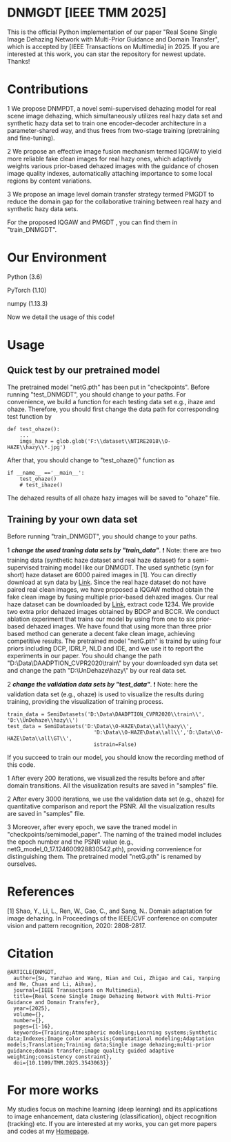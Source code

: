 # DNMGDT [IEEE TMM 2025]
This is the official Python implementation of our paper "Real Scene Single Image Dehazing Network with Multi-Prior Guidance and Domain Transfer",  which is accepted by [IEEE Transactions on Multimedia] in 2025. If you are interested at this work, you can star the repository for newest update. Thanks!

# Contributions
1 We propose DNMPDT, a novel semi-supervised dehazing model for real scene image dehazing, which simultaneously utilizes real hazy data set and synthetic hazy data set to train one encoder-decoder architecture in a parameter-shared way, and thus frees from two-stage training (pretraining and fine-tuning).

2 We propose an effective image fusion mechanism termed IQGAW to yield more reliable fake clean images for real hazy ones, which adaptively weights various prior-based dehazed images with the guidance of chosen image quality indexes, automatically attaching importance to some local regions by content variations. 

3 We propose  an image level domain transfer strategy termed PMGDT to reduce the domain gap for the collaborative training between real hazy and synthetic hazy data sets. 

For the proposed  IQGAW and PMGDT , you can find them in "train_DNMGDT".

# Our Environment
Python (3.6)

PyTorch (1.10) 

numpy (1.13.3)

Now we detail the usage of this code!
# Usage
## Quick test by our pretrained model
The pretrained model "netG.pth" has been put in "checkpoints". Before running "test_DNMGDT", you should change to your paths. For convenience, we build a  function for each testing data set e.g., ihaze and ohaze. Therefore, you should first change the data path for corresponding test function by 

```
def test_ohaze():
    ...
    imgs_hazy = glob.glob('F:\\dataset\\NTIRE2018\\O-HAZE\\hazy\\*.jpg')
```
After that, you should change to  "test_ohaze()" function as
```
if __name__ =='__main__':
    test_ohaze()
    # test_ihaze()
```
The dehazed results of all ohaze hazy images will be saved to  "ohaze" file.
## Training by your own data set
Before running "train_DNMGDT", you should change to your paths. 

1 ***change the used traning data sets by "train_data"***.  :exclamation: Note: there are two training data (synthetic haze dataset and real haze dataset) for a semi-supervised training model like our DNMGDT. The used synthetic (syn for short) haze dataset are 6000 paired images in [1]. You can directly download at syn data by  [Link](https://github.com/HUSTSYJ/DA_dahazing). Since the real   haze dataset do not have paired real clean images, we have proposed a IQGAW method obtain the fake clean image by fusing multiple prior-based dehazed images. Our real haze dataset can be downloaded by  [Link](https://pan.baidu.com/s/13J4miQv30_SHRy4l9f8RbA?pwd=1234), extract code 1234. We provide two extra prior dehazed images obtained by BDCP and BCCR. We conduct ablation experiment that trains our model by using from one to six prior-based dehazed images. We have found that using more than three prior based method can  generate a decent fake clean image, achieving competitive results. The pretrained model "netG.pth" is traind by using four priors including DCP, IDRLP, NLD and IDE, and we use it to report the experiments in our paper. You should change the path "D:\Data\DAADPTION_CVPR2020\\train\\" by your downloaded syn data set and change the path "D:\\UnDehaze\\hazy\\" by our real data set.

2 ***change the validation data sets by "test_data"***. :exclamation: Note: here the  validation data set (e.g., ohaze) is used to visualize the results during training, providing the visualization of training process.
```
train_data = SemiDatasets('D:\Data\DAADPTION_CVPR2020\\train\\', 'D:\\UnDehaze\\hazy\\')
test_data = SemiDatasets('D:\Data\\O-HAZE\Data\\all\hazy\\',
                            'D:\Data\\O-HAZE\Data\\all\\','D:\Data\\O-HAZE\Data\\all\GT\\',
                            istrain=False)
```
If you succeed to train our model, you should know the recording method of this code. 

1 After  every 200 iterations, we visualized the results before and after domain transitions. All the visualization results are saved in "samples" file. 

2 After  every 3000 iterations, we use the validation data set (e.g., ohaze) for quantitative comparison and report the PSNR. All the visualization results are saved in "samples" file. 

3 Moreover, after  every epoch, we save the traned model in "checkpoints/semimodel_paper". The naming of the trained model includes the epoch number and the PSNR value (e.g., netG_model_0_17.124600928830542.pth), providing convenience for distinguishing them. The pretrained model "netG.pth" is renamed by ourselves.
# References
[1] Shao, Y., Li, L., Ren, W., Gao, C., and Sang, N.. Domain adaptation for image dehazing. In Proceedings of the IEEE/CVF conference on computer vision and pattern recognition, 2020: 2808-2817.

# Citation
```
@ARTICLE{DNMGDT,
  author={Su, Yanzhao and Wang, Nian and Cui, Zhigao and Cai, Yanping and He, Chuan and Li, Aihua},
  journal={IEEE Transactions on Multimedia}, 
  title={Real Scene Single Image Dehazing Network with Multi-Prior Guidance and Domain Transfer}, 
  year={2025},
  volume={},
  number={},
  pages={1-16},
  keywords={Training;Atmospheric modeling;Learning systems;Synthetic data;Indexes;Image color analysis;Computational modeling;Adaptation models;Translation;Training data;Single image dehazing;multi-prior guidance;domain transfer;image quality guided adaptive weighting;consistency constraint},
  doi={10.1109/TMM.2025.3543063}}
```
# For more works
My studies focus on machine learning (deep learning) and its applications to image enhancement, data clustering (classification), object recognition (tracking) etc.  If you are interested at my works, you can get more papers and codes at my [Homepage](https://nianwang-hjjgcdx.github.io/).
